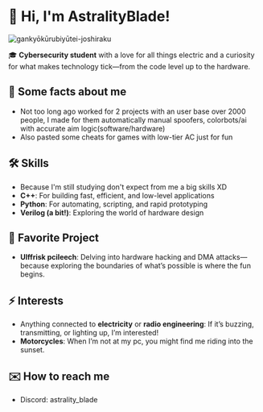 # 👋 Hi, I'm AstralityBlade!


![gankyōkūrubiyūtei-joshiraku](https://github.com/user-attachments/assets/8976d476-7553-4139-8808-abb1205e1d1a)



🎓 **Cybersecurity student** with a love for all things electric and a curiosity for what makes technology tick—from the code level up to the hardware.

## 📖 Some facts about me
- Not too long ago worked for 2 projects 
with an user base over 2000 people, I made for them automatically manual spoofers, colorbots/ai with accurate aim logic(software/hardware)
- Also pasted some cheats for games with low-tier AC just for fun

## 🛠️ Skills
- Because I'm still studying don't expect from me a big skills XD
- **C++**: For building fast, efficient, and low-level applications
- **Python**: For automating, scripting, and rapid prototyping
- **Verilog (a bit!)**: Exploring the world of hardware design

## 🚀 Favorite Project
- **Ulffrisk pcileech**: Delving into hardware hacking and DMA attacks—because exploring the boundaries of what’s possible is where the fun begins.

## ⚡ Interests
- Anything connected to **electricity** or **radio engineering**: If it’s buzzing, transmitting, or lighting up, I’m interested!
- **Motorcycles**: When I’m not at my pc, you might find me riding into the sunset.

## ✉️ How to reach me
- Discord: astrality_blade


<!--
**AstralityBlade/AstralityBlade** is a ✨ special ✨ repository because its `README.md` appears on your GitHub profile.
-->

